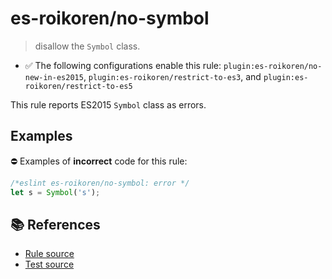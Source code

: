 # es-roikoren/no-symbol
> disallow the `Symbol` class.

- ✅ The following configurations enable this rule: `plugin:es-roikoren/no-new-in-es2015`, `plugin:es-roikoren/restrict-to-es3`, and `plugin:es-roikoren/restrict-to-es5`

This rule reports ES2015 `Symbol` class as errors.

## Examples

⛔ Examples of **incorrect** code for this rule:

```js
/*eslint es-roikoren/no-symbol: error */
let s = Symbol('s');
```

## 📚 References

- [Rule source](https://github.com/roikoren755/eslint-plugin-es/blob/v2.0.1/src/rules/no-symbol.ts)
- [Test source](https://github.com/roikoren755/eslint-plugin-es/blob/v2.0.1/tests/src/rules/no-symbol.ts)
